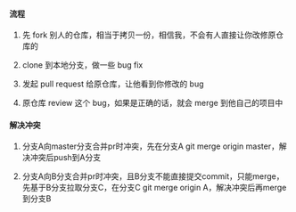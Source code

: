 #### 流程

1. 先 fork 别人的仓库，相当于拷贝一份，相信我，不会有人直接让你改修原仓库的

2. clone 到本地分支，做一些 bug fix

3. 发起 pull request 给原仓库，让他看到你修改的 bug

4. 原仓库 review 这个 bug，如果是正确的话，就会 merge 到他自己的项目中

#### 解决冲突

1. 分支A向master分支合并pr时冲突，先在分支A git merge origin master，解决冲突后push到A分支

2. 分支A向B分支合并pr时冲突，且B分支不能直接提交commit，只能merge，先基于B分支拉取分支C，在分支C git merge origin A，解决冲突后再merge到分支B